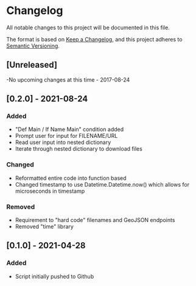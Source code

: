 # Changelog
All notable changes to this project will be documented in this file.

The format is based on [Keep a Changelog](https://keepachangelog.com/en/1.0.0/),
and this project adheres to [Semantic Versioning](https://semver.org/spec/v2.0.0.html).

## [Unreleased]
-No upcoming changes at this time - 2017-08-24

## [0.2.0] - 2021-08-24
### Added
- "Def Main / If Name Main" condition added
- Prompt user for input for FILENAME/URL
- Read user input into nested dictionary
- Iterate through nested dictionary to download files


### Changed
- Reformatted entire code into function based
- Changed timestamp to use Datetime.Datetime.now() which allows for microseconds in timestamp


### Removed
- Requirement to "hard code" filenames and GeoJSON endpoints
- Removed "time" library

## [0.1.0] - 2021-04-28
### Added
- Script initially pushed to Github



